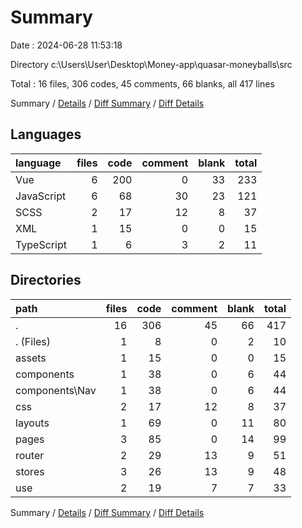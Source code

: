 # Summary

Date : 2024-06-28 11:53:18

Directory c:\\Users\\User\\Desktop\\Money-app\\quasar-moneyballs\\src

Total : 16 files,  306 codes, 45 comments, 66 blanks, all 417 lines

Summary / [Details](details.md) / [Diff Summary](diff.md) / [Diff Details](diff-details.md)

## Languages
| language | files | code | comment | blank | total |
| :--- | ---: | ---: | ---: | ---: | ---: |
| Vue | 6 | 200 | 0 | 33 | 233 |
| JavaScript | 6 | 68 | 30 | 23 | 121 |
| SCSS | 2 | 17 | 12 | 8 | 37 |
| XML | 1 | 15 | 0 | 0 | 15 |
| TypeScript | 1 | 6 | 3 | 2 | 11 |

## Directories
| path | files | code | comment | blank | total |
| :--- | ---: | ---: | ---: | ---: | ---: |
| . | 16 | 306 | 45 | 66 | 417 |
| . (Files) | 1 | 8 | 0 | 2 | 10 |
| assets | 1 | 15 | 0 | 0 | 15 |
| components | 1 | 38 | 0 | 6 | 44 |
| components\\Nav | 1 | 38 | 0 | 6 | 44 |
| css | 2 | 17 | 12 | 8 | 37 |
| layouts | 1 | 69 | 0 | 11 | 80 |
| pages | 3 | 85 | 0 | 14 | 99 |
| router | 2 | 29 | 13 | 9 | 51 |
| stores | 3 | 26 | 13 | 9 | 48 |
| use | 2 | 19 | 7 | 7 | 33 |

Summary / [Details](details.md) / [Diff Summary](diff.md) / [Diff Details](diff-details.md)